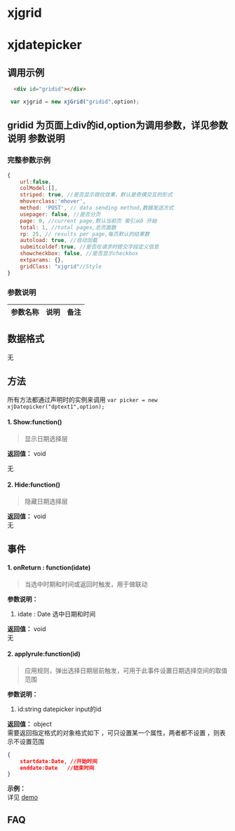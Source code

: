 xjgrid
===
xjdatepicker
====
调用示例
---
```html
  <div id="gridid"></div> 
```

```javascript
 var xjgrid = new xjGrid("gridid",option);
```

gridid 为页面上div的id,option为调用参数，详见参数说明
参数说明
---
### 完整参数示例
```javascript
{
	url:false,
	colModel:[],
	striped: true, //是否显示斑纹效果，默认是奇偶交互的形式
	mhoverclass:'mhover',
	method: 'POST', // data sending method,数据发送方式		
	usepager: false, //是否分页		
	page: 0, //current page,默认当前页 索引从0 开始
	total: 1, //total pages,总页面数		
	rp: 25, // results per page,每页默认的结果数			
	autoload: true, //自动加载     
	submitcoldef:true, //是否在请求时提交字段定义信息    
	showcheckbox: false, //是否显示checkbox			
	extparams: {},
	gridClass: "xjgrid"//Style
}
```
### 参数说明
<table class="table">
<thead><tr><th>参数名称</th><th>说明</th><th>备注</th></tr></thead>
<tbody>

</tbody>
</table>

数据格式
---
无

方法
---
所有方法都通过声明时的实例来调用 `var picker = new xjDatepicker("dptext1",option);`

#### 1. Show:function()
> 显示日期选择层

**返回值：**  void  

无

#### 2. Hide:function()
> 隐藏日期选择层


**返回值：**   void  
无


事件
---
#### 1. onReturn : function(idate)
> 当选中时期和时间或返回时触发，用于做联动

**参数说明：**  

1. idate : Date
选中日期和时间

**返回值：** void    
无

#### 2. applyrule:function(id)
> 应用规则，弹出选择日期层前触发，可用于此事件设置日期选择空间的取值范围

**参数说明：** 

1. id:string  datepicker input的id

**返回值：** object    
需要返回指定格式的对象格式如下 ，可只设置某一个属性，两者都不设置 ，则表示不设置范围
```json
{
	startdate:Date, //开始时间
	enddate:Date   //结束时间
}
```
**示例：**  
详见 [demo][1]

FAQ
---


  [1]: /sample/xjdatepicker